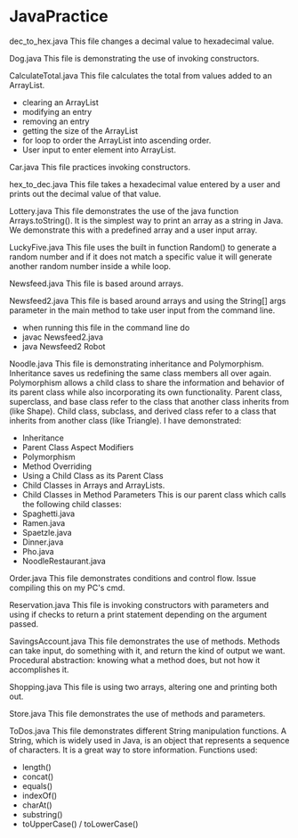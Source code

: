 # JavaPractice

dec_to_hex.java 
This file changes a decimal value to hexadecimal value. 

Dog.java
This file is demonstrating the use of invoking constructors. 

CalculateTotal.java
This file calculates the total from values added to an ArrayList. 
- clearing an ArrayList 
- modifying an entry
- removing an entry
- getting the size of the ArrayList 
- for loop to order the ArrayList into ascending order.
- User input to enter element into ArrayList. 

Car.java 
This file practices invoking constructors. 

hex_to_dec.java
This file takes a hexadecimal value entered by a user and prints out the decimal value of that value. 

Lottery.java
This file demonstrates the use of the java function Arrays.toString(). It is the simplest way to print an array as a string in Java. We demonstrate this with a predefined array and a user input array. 

LuckyFive.java
This file uses the built in function Random() to generate a random number and if it does not match a specific value it will generate another random number inside a while loop.

Newsfeed.java
This file is based around arrays.

Newsfeed2.java
This file is based around arrays and using the String[] args parameter in the main method to take user input from the command line. 
 * when running this file in the command line do 
 * javac Newsfeed2.java 
 * java Newsfeed2 Robot

Noodle.java
This file is demonstrating inheritance and Polymorphism. Inheritance saves us redefining the same class members all over again. Polymorphism allows a child class to share the information and behavior of its parent class while also incorporating its own functionality.
Parent class, superclass, and base class refer to the class that another class inherits from (like Shape).
Child class, subclass, and derived class refer to a class that inherits from another class (like Triangle). 
I have demonstrated:
- Inheritance
- Parent Class Aspect Modifiers
- Polymorphism 
- Method Overriding
- Using a Child Class as its Parent Class
- Child Classes in Arrays and ArrayLists. 
- Child Classes in Method Parameters
This is our parent class which calls the following child classes:
- Spaghetti.java
- Ramen.java
- Spaetzle.java
- Dinner.java 
- Pho.java 
- NoodleRestaurant.java 

Order.java
This file demonstrates conditions and control flow. Issue compiling this on my PC's cmd. 

Reservation.java
This file is invoking constructors with parameters and using if checks to return a print statement depending on the argument passed. 

SavingsAccount.java
This file demonstrates the use of methods. Methods can take input, do something with it, and return the kind of output we want. Procedural abstraction: knowing what a method does, but not how it accomplishes it.

Shopping.java
This file is using two arrays, altering one and printing both out. 

Store.java
This file demonstrates the use of methods and parameters. 

ToDos.java
This file demonstrates different String manipulation functions. A String, which is widely used in Java, is an object that represents a sequence of characters. It is a great way to store information.
Functions used:
- length()
- concat()
- equals()
- indexOf()
- charAt()
- substring()
- toUpperCase() / toLowerCase()
